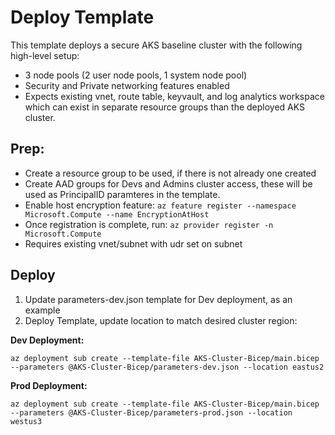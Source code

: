 # Deploy Template

This template deploys a secure AKS baseline cluster with the following high-level setup:
- 3 node pools (2 user node pools, 1 system node pool)
- Security and Private networking features enabled
- Expects existing vnet, route table, keyvault, and log analytics workspace which can exist in separate resource groups than the deployed AKS cluster.

## Prep:
- Create a resource group to be used, if there is not already one created
- Create AAD groups for Devs and Admins cluster access, these will be used as PrincipalID paramteres in the template.
- Enable host encryption feature:
  `az feature register --namespace  Microsoft.Compute --name EncryptionAtHost`
- Once registration is complete, run: `az provider register -n Microsoft.Compute`
- Requires existing vnet/subnet with udr set on subnet

## Deploy
1. Update parameters-dev.json template for Dev deployment, as an example
2. Deploy Template, update location to match desired cluster region:

**Dev Deployment:**
```
az deployment sub create --template-file AKS-Cluster-Bicep/main.bicep --parameters @AKS-Cluster-Bicep/parameters-dev.json --location eastus2
```
**Prod Deployment:**
```dotnetcli
az deployment sub create --template-file AKS-Cluster-Bicep/main.bicep --parameters @AKS-Cluster-Bicep/parameters-prod.json --location westus3
```

